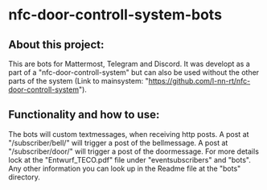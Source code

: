 # nfc-door-controll-system-bots

## About this project:
This are bots for Mattermost, Telegram and Discord. It was developt as a part of a "nfc-door-controll-system" but can also be used without the other parts of the system (Link to mainsystem: "https://github.com/l-nn-rt/nfc-door-controll-system"). 

## Functionality and how to use: 
The bots will custom textmessages, when receiving  http posts. A post at  "/subscriber/bell/" will trigger a post of the bellmessage. A post at "/subscriber/door/" will trigger a post of the doormessage. For more details lock at the "Entwurf_TECO.pdf" file under "eventsubscribers" and "bots". Any other information you can look up in the Readme file at the "bots" directory. 

